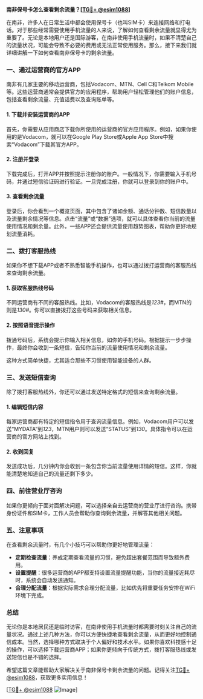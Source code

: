 **南非保号卡怎么查看剩余流量？[[TG💪+ @esim1088](https://t.me/s/esim1088)]**

在南非，许多人在日常生活中都会使用保号卡（也叫SIM卡）来连接网络和打电话。对于那些经常需要使用手机流量的人来说，了解如何查看剩余流量就显得尤为重要了。无论是本地用户还是国际游客，在南非使用手机流量时，如果不清楚自己的流量状况，可能会导致不必要的费用或无法正常使用服务。那么，接下来我们就详细讲解一下如何查看南非保号卡的剩余流量。

### **一、通过运营商的官方APP**

南非有几家主要的移动运营商，包括Vodacom、MTN、Cell C和Telkom Mobile等。这些运营商通常会提供官方的应用程序，帮助用户轻松管理他们的账户信息，包括查看剩余流量、充值话费以及查询账单等。

#### **1. 下载并安装运营商的APP**
首先，你需要从应用商店下载你所使用的运营商的官方应用程序。例如，如果你使用的是Vodacom，就可以在Google Play Store或Apple App Store中搜索“Vodacom”下载其官方APP。

#### **2. 注册并登录**
下载完成后，打开APP并按照提示注册你的账户。一般情况下，你需要输入手机号码，并通过短信验证码进行验证。一旦完成注册，你就可以登录到你的账户中。

#### **3. 查看剩余流量**
登录后，你会看到一个概览页面，其中包含了诸如余额、通话分钟数、短信数量以及流量剩余情况等信息。点击“流量”或“数据”选项，就可以具体查看你当前的流量使用情况和剩余量。此外，一些APP还会提供流量使用趋势图表，帮助你更好地规划流量消耗。

### **二、拨打客服热线**

如果你不想下载APP或者不熟悉智能手机操作，也可以通过拨打运营商的客服热线来查询剩余流量。

#### **1. 获取客服热线号码**
不同运营商有不同的客服热线。比如，Vodacom的客服热线是*123#*，而MTN的则是*130#*。你可以直接拨打这些号码来获取相关信息。

#### **2. 按照语音提示操作**
拨通号码后，系统会提示你输入相关信息，如你的手机号码。根据提示一步步操作，最终你会收到一条短信，告知你当前的流量使用情况和剩余流量。

这种方式简单快捷，尤其适合那些不习惯使用智能设备的人群。

### **三、发送短信查询**

除了拨打客服热线外，你还可以通过发送特定格式的短信来查询剩余流量。

#### **1. 编辑短信内容**
每家运营商都有特定的短信指令用于查询流量信息。例如，Vodacom用户可以发送“MYDATA”到*123*，MTN用户则可以发送“STATUS”到*130*。具体指令可以在运营商的官方网站上找到。

#### **2. 收到回复**
发送成功后，几分钟内你会收到一条包含你当前流量使用详情的短信。这样，你就能清楚地知道自己的流量还剩下多少。

### **四、前往营业厅咨询**

如果你更倾向于面对面解决问题，可以选择亲自去运营商的营业厅进行咨询。携带身份证件和SIM卡，工作人员会帮助你查询剩余流量，并解答其他相关问题。

### **五、注意事项**

在查看剩余流量时，有几个小技巧可以帮助你更好地管理流量：

- **定期检查流量**：养成定期查看流量的习惯，避免超出套餐范围而导致额外费用。
- **设置提醒**：很多运营商的APP都支持设置流量提醒功能，当你的流量接近耗尽时，系统会自动发送通知。
- **合理分配流量**：根据实际需求合理分配流量，比如优先将重要任务安排在WiFi环境下完成。

### **总结**

无论你是本地居民还是临时访客，在南非使用手机流量时都需要时刻关注自己的流量状况。通过上述几种方法，你可以方便快捷地查看剩余流量，从而更好地控制通信成本。当然，选择哪种方式取决于个人偏好和技术水平。如果你喜欢科技感十足的操作，可以选择下载运营商APP；如果你更倾向于传统方式，拨打客服热线或发送短信也是不错的选择。

希望这篇文章能帮助大家解决关于南非保号卡剩余流量的问题。记得关注[TG💪+ @esim1088](https://t.me/s/esim1088)，获取更多实用信息！

[[TG💪+ @esim1088](https://t.me/s/esim1088) ![Image](https://i.postimg.cc/4NQfJmqS/Snipaste-2025-05-13-00-14-12.png)]